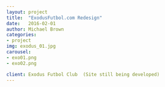 ```yaml
---
layout: project
title:  "ExodusFutbol.com Redesign"
date:   2016-02-01
author: Michael Brown
categories:
- project
img: exodus_01.jpg
carousel:
- exo01.png
- exo02.png

client: Exodus Futbol Club  (Site still being developed)
---
```


